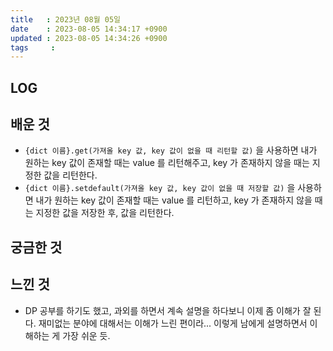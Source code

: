 ```yaml
---
title   : 2023년 08월 05일
date    : 2023-08-05 14:34:17 +0900
updated : 2023-08-05 14:34:26 +0900
tags     : 
---
```


## LOG

## 배운 것

- `{dict 이름}.get(가져올 key 값, key 값이 없을 때 리턴할 값)` 을 사용하면 내가 원하는 key 값이 존재할 때는 value 를 리턴해주고, key 가 존재하지 않을 때는 지정한 값을 리턴한다.
- `{dict 이름}.setdefault(가져올 key 값, key 값이 없을 때 저장할 값)` 을 사용하면 내가 원하는 key 값이 존재할 때는 value 를 리턴하고, key 가 존재하지 않을 때는 지정한 값을 저장한 후, 값을 리턴한다.

## 궁금한 것

## 느낀 것
- DP 공부를 하기도 했고, 과외를 하면서 계속 설명을 하다보니 이제 좀 이해가 잘 된다. 재미없는 분야에 대해서는 이해가 느린 편이라... 이렇게 남에게 설명하면서 이해하는 게 가장 쉬운 듯.